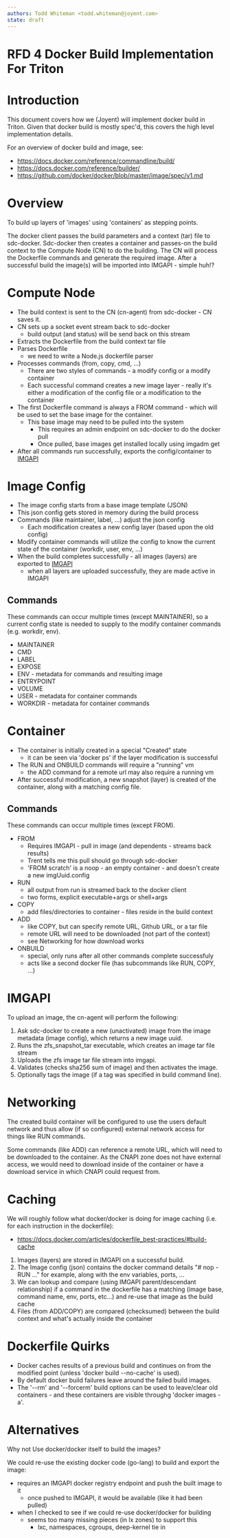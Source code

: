```yaml
---
authors: Todd Whiteman <todd.whiteman@joyent.com>
state: draft
---
```


# RFD 4 Docker Build Implementation For Triton

# Introduction

This document covers how we (Joyent) will implement docker build in Triton.
Given that docker build is mostly spec'd, this covers the high level
implementation details.

For an overview of docker build and image, see:

 * https://docs.docker.com/reference/commandline/build/
 * https://docs.docker.com/reference/builder/
 * https://github.com/docker/docker/blob/master/image/spec/v1.md

# Overview

To build up layers of 'images' using 'containers' as stepping points.

The docker client passes the build parameters and a context (tar) file to
sdc-docker. Sdc-docker then creates a container and passes-on the build context
to the Compute Node (CN) to do the building. The CN will process the Dockerfile
commands and generate the required image. After a successful build the image(s)
will be imported into IMGAPI - simple huh!?

# Compute Node

- The build context is sent to the CN (cn-agent) from sdc-docker - CN saves it.
- CN sets up a socket event stream back to sdc-docker
  - build output (and status) will be send back on this stream
- Extracts the Dockerfile from the build context tar file
- Parses Dockerfile
  - we need to write a Node.js dockerfile parser
- Processes commands (from, copy, cmd, ...)
  - There are two styles of commands - a modify config or a modify container
  - Each successful command creates a new image layer - really it's either a
    modification of the config file or a modification to the container
- The first Dockerfile command is always a FROM command - which will be used to
  set the base image for the container.
  - This base image may need to be pulled into the system
    - This requires an admin endpoint on sdc-docker to do the docker pull
    - Once pulled, base images get installed locally using imgadm get
- After all commands run successfully, exports the config/container to
  [IMGAPI](#IMGAPI)

# Image Config

- The image config starts from a base image template (JSON)
- This json config gets stored in memory during the build process
- Commands (like maintainer, label, ...) adjust the json config
  - Each modification creates a new config layer (based upon the old config)
- Modify container commands will utilize the config to know the current state
  of the container (workdir, user, env, ...)
- When the build completes successfully - all images (layers) are exported
  to [IMGAPI](#IMGAPI)
  - when all layers are uploaded successfully, they are made active in IMGAPI

## Commands

These commands can occur multiple times (except MAINTAINER), so a current config
state is needed to supply to the modify container commands (e.g. workdir, env).

- MAINTAINER
- CMD
- LABEL
- EXPOSE
- ENV - metadata for commands and resulting image
- ENTRYPOINT
- VOLUME
- USER - metadata for container commands
- WORKDIR - metadata for container commands


# Container

- The container is initially created in a special "Created" state
  - it can be seen via 'docker ps' if the layer modification is successful
- The RUN and ONBUILD commands will require a "running" vm
  - the ADD command for a remote url may also require a running vm
- After successful modification, a new snapshot (layer) is created of the
  container, along with a matching config file.

## Commands

These commands can occur multiple times (except FROM).

- FROM
  - Requires IMGAPI - pull in image (and dependents - streams back results)
   - Trent tells me this pull should go through sdc-docker
  - 'FROM scratch' is a noop - an empty container - and doesn't create a new
    imgUuid.config
- RUN
  - all output from run is streamed back to the docker client
  - two forms, explicit executable+args or shell+args
- COPY
  - add files/directories to container - files reside in the build context
- ADD
  - like COPY, but can specify remote URL, Github URL, or a tar file
  - remote URL will need to be downloaded (not part of the context)
   - see Networking for how download works
- ONBUILD
  - special, only runs after all other commands complete successfuly
  - acts like a second docker file (has subcommands like RUN, COPY, ...)

# IMGAPI

To upload an image, the cn-agent will perform the following:

1. Ask sdc-docker to create a new (unactivated) image from the image metadata
  (image config), which returns a new image uuid.
2. Runs the zfs_snapshot_tar executable, which creates an image tar file stream
3. Uploads the zfs image tar file stream into imgapi.
4. Validates (checks sha256 sum of image) and then activates the image.
5. Optionally tags the image (if a tag was specified in build command line).

# Networking

The created build container will be configured to use the users default network
and thus allow (if so configured) external network access for things like RUN
commands.

Some commands (like ADD) can reference a remote URL, which will need to be
downloaded to the container. As the CNAPI zone does not have external access,
we would need to download inside of the container or have a download service
in which CNAPI could request from.

# Caching

We will roughly follow what docker/docker is doing for image caching (i.e. for
each instruction in the dockerfile):

 * https://docs.docker.com/articles/dockerfile_best-practices/#build-cache

1. Images (layers) are stored in IMGAPI on a successful build.
2. The Image config (json) contains the docker command details "# nop - RUN ..."
   for example, along with the env variables, ports, ...
3. We can lookup and compare (using IMGAPI parent/descendant relationship) if
   a command in the dockerfile has a matching (image base, command name, env,
   ports, etc...) and re-use that image as the build cache
4. Files (from ADD/COPY) are compared (checksumed) between the build context and
   what's actually inside the container

# Dockerfile Quirks

- Docker caches results of a previous build and continues on from the
  modified point (unless 'docker build --no-cache' is used).
- By default docker build failures leave around the failed build images.
- The '--rm' and '--forcerm' build options can be used to leave/clear old
  containers - and these containers are visible throughg 'docker images -a'.


# Alternatives

Why not Use docker/docker itself to build the images?

We could re-use the existing docker code (go-lang) to build and export the
image:

  - requires an IMGAPI docker registry endpoint and push the built image to it
    - once pushed to IMGAPI, it would be available (like it had been pulled)
  - when I checked to see if we could re-use docker/docker for building
    - seems too many missing pieces (in lx zones) to support this
      - lxc, namespaces, cgroups, deep-kernel tie in
